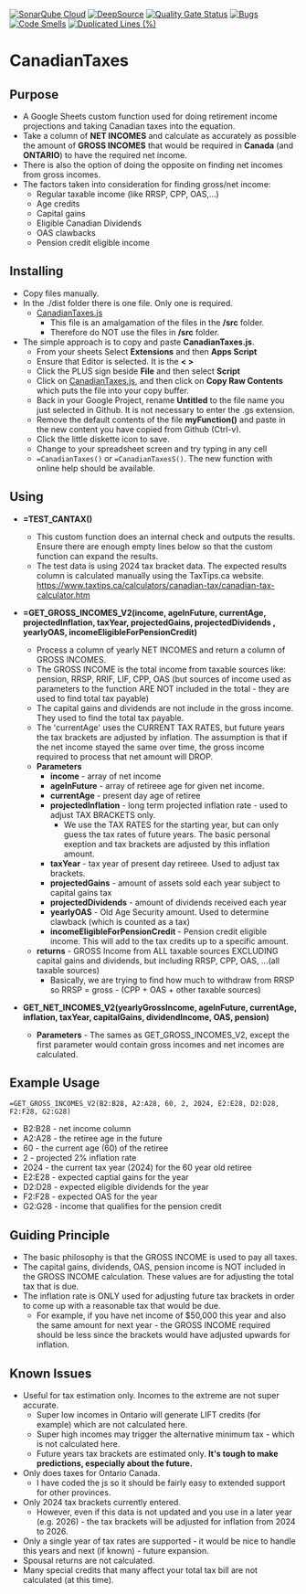[![SonarQube Cloud](https://sonarcloud.io/images/project_badges/sonarcloud-light.svg)](https://sonarcloud.io/summary/new_code?id=demmings_CanadianTaxes)
[![DeepSource](https://deepsource.io/gh/demmings/CanadianTaxes.svg/?label=active+issues&show_trend=true&token=uIplDc6IW1XQfmDks0l97l4C)](https://deepsource.io/gh/demmings/CanadianTaxes/?ref=repository-badge)
[![Quality Gate Status](https://sonarcloud.io/api/project_badges/measure?project=demmings_CanadianTaxes&metric=alert_status)](https://sonarcloud.io/summary/new_code?id=demmings_CanadianTaxes)
[![Bugs](https://sonarcloud.io/api/project_badges/measure?project=demmings_CanadianTaxes&metric=bugs)](https://sonarcloud.io/summary/new_code?id=demmings_CanadianTaxes)
[![Code Smells](https://sonarcloud.io/api/project_badges/measure?project=demmings_CanadianTaxes&metric=code_smells)](https://sonarcloud.io/summary/new_code?id=demmings_CanadianTaxes)
[![Duplicated Lines (%)](https://sonarcloud.io/api/project_badges/measure?project=demmings_CanadianTaxes&metric=duplicated_lines_density)](https://sonarcloud.io/summary/new_code?id=demmings_CanadianTaxes)


# CanadianTaxes

## Purpose

* A Google Sheets custom function used for doing retirement income projections and taking Canadian taxes into the equation.
* Take a column of **NET INCOMES** and calculate as accurately as possible the amount of **GROSS INCOMES** that would be required in **Canada** (and **ONTARIO**) to have the required net income.
* There is also the option of doing the opposite on finding net incomes from gross incomes.
* The factors taken into consideration for finding gross/net income:
  * Regular taxable income (like RRSP, CPP, OAS,...)
  * Age credits
  * Capital gains
  * Eligible Canadian Dividends
  * OAS clawbacks
  * Pension credit eligible income


## Installing

* Copy files manually.
* In the ./dist folder there is one file.  Only one is required.  
    * [CanadianTaxes.js](https://github.com/demmings/CanadianTaxes/blob/main/dist/CanadianTaxes.js)
        * This file is an amalgamation of the files in the **/src** folder.
        * Therefore do NOT use the files in **/src** folder.
* The simple approach is to copy and paste **CanadianTaxes.js**.
    * From your sheets Select **Extensions** and then **Apps Script**
    * Ensure that Editor is selected.  It is the **< >**
    * Click the PLUS sign beside **File** and then select **Script**
    * Click on [CanadianTaxes.js](https://github.com/demmings/CanadianTaxes/blob/main/dist/CanadianTaxes.js), and then click on **Copy Raw Contents** which puts the file into your copy buffer.
    * Back in your Google Project, rename **Untitled** to the file name you just selected in Github.  It is not necessary to enter the .gs extension.
    * Remove the default contents of the file **myFunction()** and paste in the new content you have copied from Github (Ctrl-v).
    * Click the little diskette icon to save.
    * Change to your spreadsheet screen and try typing in any cell
    * ```=CanadianTaxes()``` or ```=CanadianTaxesS()```.  The new function with online help should be available.

## Using

* **=TEST_CANTAX()**
  * This custom function does an internal check and outputs the results.  Ensure there are enough empty lines below so that the custom function can expand the results.
  * The test data is using 2024 tax bracket data.  The expected results column is calculated manually using the TaxTips.ca website.  https://www.taxtips.ca/calculators/canadian-tax/canadian-tax-calculator.htm

* **=GET_GROSS_INCOMES_V2(income, ageInFuture, currentAge, projectedInflation, taxYear, projectedGains, projectedDividends , yearlyOAS, incomeEligibleForPensionCredit)**
   * Process a column of yearly NET INCOMES and return a column of GROSS INCOMES.
   * The GROSS INCOME is the total income from taxable sources like:  pension, RRSP, RRIF, LIF, CPP, OAS (but sources of income used as parameters to the function ARE NOT included in the total - they are used to find total tax payable)
   * The capital gains and dividends are not include in the gross income. They used to find the total tax payable.
   * The 'currentAge' uses the CURRENT TAX RATES, but future years the tax brackets are adjusted by inflation.  The assumption is that if the net income stayed the same over time, the gross income required to process that net amount will DROP.
   * **Parameters**
     * **income** - array of net income
     * **ageInFuture** - array of retireee age for given net income. 
     * **currentAge** - present day age of retiree
     * **projectedInflation** - long term projected inflation rate - used to adjust TAX BRACKETS only.
       * We use the TAX RATES for the starting year, but can only guess the tax rates of future years.  The basic personal exeption and tax brackets are adjusted by this inflation amount.
     * **taxYear** - tax year of present day retireee.  Used to adjust tax brackets.
     * **projectedGains** - amount of assets sold each year subject to capital gains tax
     * **projectedDividends** - amount of dividends received each year
     * **yearlyOAS** - Old Age Security amount.  Used to determine clawback (which is counted as a tax)
     * **incomeEligibleForPensionCredit** - Pension credit eligible income.  This will add to the tax credits up to a specific amount.
   * **returns**  - GROSS Income from ALL taxable sources EXCLUDING capital gains and dividends, but including RRSP, CPP, OAS, ...(all taxable sources)
     * Basically, we are trying to find how much to withdraw from RRSP so RRSP = gross - (CPP + OAS + other taxable sources)
  
 * **GET_NET_INCOMES_V2(yearlyGrossIncome, ageInFuture, currentAge, inflation, taxYear, capitalGains, dividendIncome, OAS, pension)**
   * **Parameters** - The sames as GET_GROSS_INCOMES_V2, except the first parameter would contain gross incomes and net incomes are calculated.

## Example Usage

```=GET_GROSS_INCOMES_V2(B2:B28, A2:A28, 60, 2, 2024, E2:E28, D2:D28, F2:F28, G2:G28)```

  * B2:B28 - net income column
  * A2:A28 - the retiree age in the future
  * 60 - the current age (60) of the retiree
  * 2 - projected 2% inflation rate
  * 2024 - the current tax year (2024) for the 60 year old retiree
  * E2:E28 - expected captial gains for the year
  * D2:D28 - expected eligible dividends for the year
  * F2:F28 - expected OAS for the year
  * G2:G28 - income that qualifies for the pension credit

## Guiding Principle
* The basic philosophy is that the GROSS INCOME is used to pay all taxes.
* The capital gains, dividends, OAS, pension income is NOT included in the GROSS INCOME calculation.  These values are for adjusting the total tax that is due.
* The inflation rate is ONLY used for adjusting future tax brackets in order to come up with a reasonable tax that would be due.
  * For example, if you have net income of $50,000 this year and also the same amount for next year - the GROSS INCOME required should be less since the brackets would have adjusted upwards for inflation.

##  Known Issues
*  Useful for tax estimation only.  Incomes to the extreme are not super accurate.
   *  Super low incomes in Ontario will generate LIFT credits (for example) which are not calculated here.
   *  Super high incomes may trigger the alternative minimum tax - which is not calculated here.
   *  Future years tax brackets are estimated only.  **It's tough to make predictions, especially about the future.**
*  Only does taxes for Ontario Canada.
    *   I have coded the js so it should be fairly easy to extended support for other provinces.
*  Only 2024 tax brackets currently entered.
   *  However, even if this data is not updated and you use in a later year (e.g. 2026) - the tax brackets will be adjusted for inflation from 2024 to 2026.  
*  Only a single year of tax rates are supported - it would be nice to handle this years and next (if known) -  future expansion.
*  Spousal returns are not calculated.
*  Many special credits that many affect your total tax bill are not calculated (at this time).